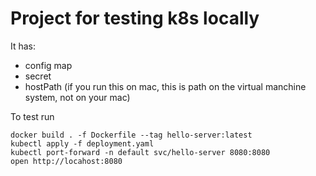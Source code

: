 # Project for testing k8s locally

It has:
* config map
* secret
* hostPath (if you run this on mac, this is path on the virtual manchine system, not on your mac)


To test run
```
docker build . -f Dockerfile --tag hello-server:latest
kubectl apply -f deployment.yaml
kubectl port-forward -n default svc/hello-server 8080:8080
open http://locahost:8080
```